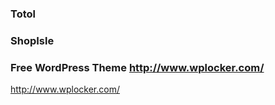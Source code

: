 ### Totol
### ShopIsle
### 

###  Free WordPress Theme http://www.wplocker.com/
http://www.wplocker.com/
